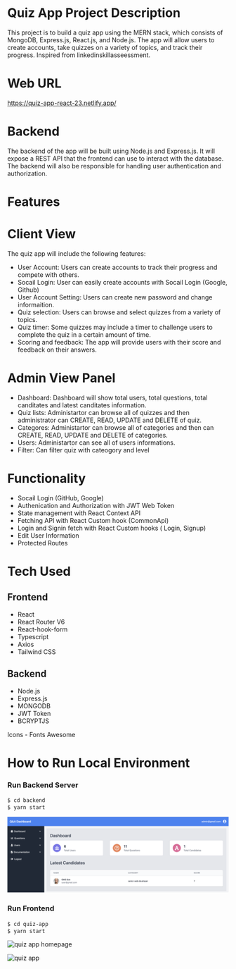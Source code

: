 # Quiz App Project Description

This project is to build a quiz app using the MERN stack, which consists of MongoDB, Express.js, React.js, and Node.js. The app will allow users to create accounts, take quizzes on a variety of topics, and track their progress. Inspired from linkedinskillasseessment.

# Web URL
https://quiz-app-react-23.netlify.app/

# Backend

The backend of the app will be built using Node.js and Express.js. It will expose a REST API that the frontend can use to interact with the database. The backend will also be responsible for handling user authentication and authorization.

# Features

# Client View

The quiz app will include the following features:

- User Account: Users can create accounts to track their progress and compete with others.
- Socail Login: User can easily create accounts with Socail Login (Google, Github)
- User Account Setting: Users can create new password and change informaition.
- Quiz selection: Users can browse and select quizzes from a variety of topics.
- Quiz timer: Some quizzes may include a timer to challenge users to complete the quiz in a certain amount of time.
- Scoring and feedback: The app will provide users with their score and feedback on their answers.

# Admin View Panel

- Dashboard: Dashboard will show total users, total questions, total canditates and latest canditates information.
- Quiz lists: Administartor can browse all of quizzes and then administrator can CREATE, READ, UPDATE and DELETE of quiz.
- Categores: Administartor can browse all of categories and then can CREATE, READ, UPDATE and DELETE of categories.
- Users: Administartor can see all of users informations.
- Filter: Can filter quiz with cateogory and level

# Functionality

- Socail Login (GitHub, Google)
- Authenication and Authorization with JWT Web Token
- State management with React Context API
- Fetching API with React Custom hook (CommonApi)
- Login and Signin fetch with React Custom hooks ( Login, Signup)
- Edit User Information
- Protected Routes

# Tech Used

## Frontend

- React
- React Router V6
- React-hook-form
- Typescript
- Axios
- Tailwind CSS

## Backend

- Node.js
- Express.js
- MONGODB
- JWT Token
- BCRYPTJS

Icons - Fonts Awesome

# How to Run Local Environment

### Run Backend Server

```
$ cd backend
$ yarn start
```

![dashboard](./dashboard.png)

### Run Frontend

```
$ cd quiz-app
$ yarn start
```

![quiz app homepage](./homepage.png)

![quiz app](./quiz.png)
